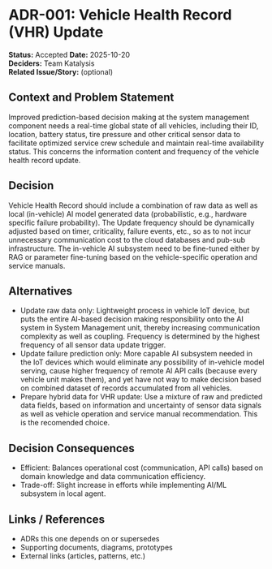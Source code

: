 # ADR-001: Vehicle Health Record (VHR) Update

**Status:** Accepted
**Date:** 2025-10-20  
**Deciders:** Team Katalysis  
**Related Issue/Story:** <link or ID> (optional)

## Context and Problem Statement  
Improved prediction-based decision making at the system management component needs a real-time global 
state of all vehicles, including their ID, location, battery status, tire pressure and other critical 
sensor data to facilitate optimized service crew schedule and maintain real-time availability status.
This concerns the information content and frequency of the vehicle health record update.

## Decision   
Vehicle Health Record should include a combination of raw data as well as local (in-vehicle) AI model
generated data (probabilistic, e.g., hardware specific failure probability). The Update frequency 
should be dynamically adjusted based on timer, criticality, failure events, etc., so as to not incur
unnecessary communication cost to the cloud databases and pub-sub infrastructure. The in-vehicle AI 
subsystem need to be fine-tuned either by RAG or parameter fine-tuning based on the vehicle-specific
operation and service manuals. 

## Alternatives  
- Update raw data only: Lightweight process in vehicle IoT device, but puts the entire AI-based 
	decision making responsibility onto the AI system in System Management unit, thereby increasing
	communication complexity as well as coupling. Frequency is determined by the highest frequency
	of all sensor data update trigger.
- Update failure prediction only: More capable AI subsystem needed in the IoT devices which would 
	eliminate any possibility of in-vehicle model serving, cause higher frequency of remote AI API 
	calls (because every vehicle unit makes them), and yet have not way to make decision based on 
	combined dataset of records accumulated from all vehicles.
- Prepare hybrid data for VHR update: Use a mixture of raw and predicted data fields, based on 
	information and uncertainty of sensor data signals as well as vehicle operation and service manual 
	recommendation. This is the recomended choice.

## Decision Consequences  
- Efficient: Balances operational cost (communication, API calls) based on domain knowledge and data 
	communication efficiency.
- Trade-off: Slight increase in efforts while implementing AI/ML subsystem in local agent.

## Links / References  
- ADRs this one depends on or supersedes  
- Supporting documents, diagrams, prototypes  
- External links (articles, patterns, etc.)


